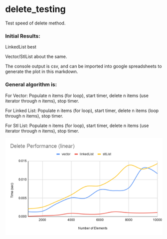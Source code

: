 # delete_testing
Test speed of delete method.

### Initial Results:

LinkedList best

Vector/StlList about the same.

The console output is csv, and can be imported into google spreadsheets to generate the plot in this markdown.

### General algorithm is:

For Vector:  Populate n items (for loop), start timer, delete n items (use iterator through n items), stop timer.

For Linked List:  Populate n items (for loop), start timer, delete n items (loop through n items), stop timer.

For Stl List:  Populate n items (for loop), start timer, delete n items (use iterator through n items), stop timer.

![DeletePerformance](images/DeletePerformance.png)